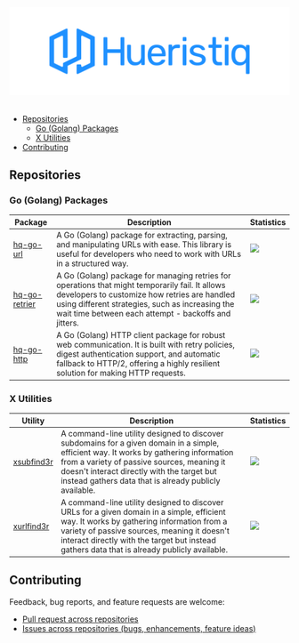 <div align="center">
	<img src="https://raw.githubusercontent.com/hueristiq/.github/main/assets/Github%20Profile%20Banner%201920x600.png" alt="Hueristiq"/>
</div>

<br/>

- [Repositories](#repositories)
	- [Go (Golang) Packages](#go-golang-packages)
	- [X Utilities](#x-utilities)
- [Contributing](#contributing)

## Repositories

### Go (Golang) Packages

| Package               | Description               | Statistics     |
|-----------------------|---------------------------|----------------|
| [hq-go-url](https://github.com/hueristiq/hq-go-url) | A Go (Golang) package for extracting, parsing, and manipulating URLs with ease. This library is useful for developers who need to work with URLs in a structured way. | ![](https://img.shields.io/github/stars/hueristiq/hq-go-url?label=%20) |
| [hq-go-retrier](https://github.com/hueristiq/hq-go-retrier) | A Go (Golang) package for managing retries for operations that might temporarily fail. It allows developers to customize how retries are handled using different strategies, such as increasing the wait time between each attempt - backoffs and jitters. | ![](https://img.shields.io/github/stars/hueristiq/hq-go-retrier?label=%20) |
| [hq-go-http](https://github.com/hueristiq/hq-go-http) | A Go (Golang) HTTP client package for robust web communication. It is built with retry policies, digest authentication support, and automatic fallback to HTTP/2, offering a highly resilient solution for making HTTP requests. | ![](https://img.shields.io/github/stars/hueristiq/hq-go-http?label=%20) |

### X Utilities

| Utility               | Description               | Statistics     |
|-----------------------|---------------------------|----------------|
| [xsubfind3r](https://github.com/hueristiq/xsubfind3r) | A command-line utility designed to discover subdomains for a given domain in a simple, efficient way. It works by gathering information from a variety of passive sources, meaning it doesn't interact directly with the target but instead gathers data that is already publicly available. | ![](https://img.shields.io/github/stars/hueristiq/xsubfind3r?label=%20) |
| [xurlfind3r](https://github.com/hueristiq/xurlfind3r) | A command-line utility designed to discover URLs for a given domain in a simple, efficient way. It works by gathering information from a variety of passive sources, meaning it doesn't interact directly with the target but instead gathers data that is already publicly available. | ![](https://img.shields.io/github/stars/hueristiq/xurlfind3r?label=%20) |

## Contributing

Feedback, bug reports, and feature requests are welcome:

* [Pull request across repositories](https://github.com/pulls?q=is%3Aopen+is%3Apr+user%3Ahueristiq+is%3Apublic)
* [Issues across repositories (bugs, enhancements, feature ideas)](https://github.com/issues?q=is%3Aopen+is%3Aissue+user%3Ahueristiq+is%3Apublic)